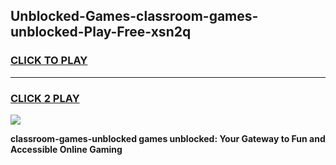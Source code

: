 
## Unblocked-Games-classroom-games-unblocked-Play-Free-xsn2q
<h3>
<a href="https://premium76.site?title=classroom-games-unblocked&ref=18A1">CLICK TO PLAY</a></h3>
<hr>

<h3>
<a href="https://premium76.site?title=classroom-games-unblocked&ref=18A1">CLICK 2 PLAY</a>
  
</h3>

<a href="https://premium76.site?title=classroom-games-unblocked&ref=18A1"><img src="https://clearcache.store/games.png"></a>


**classroom-games-unblocked games unblocked: Your Gateway to Fun and Accessible Online Gaming**
